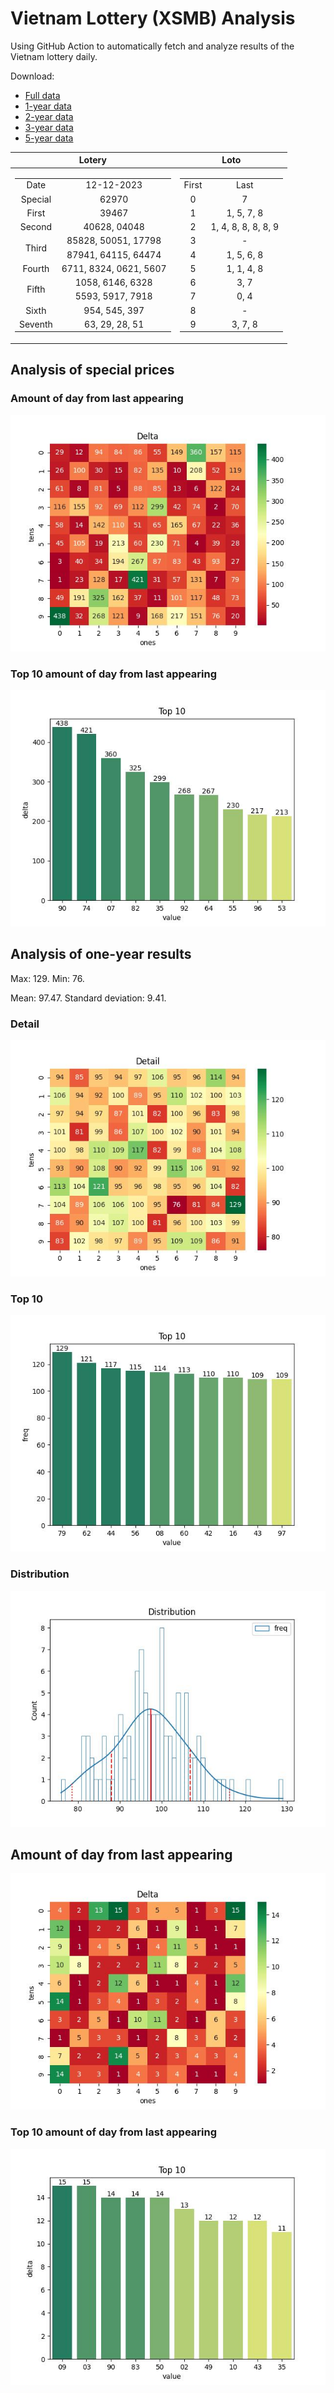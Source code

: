 # Vietnam Lottery (XSMB) Analysis

Using GitHub Action to automatically fetch and analyze results of the Vietnam lottery daily.

Download:

* [Full data](https://raw.githubusercontent.com/khiemdoan/vietnam-lottery-xsmb-analysis/main/results/xsmb.csv)
* [1-year data](https://raw.githubusercontent.com/khiemdoan/vietnam-lottery-xsmb-analysis/main/results/xsmb_1_year.csv)
* [2-year data](https://raw.githubusercontent.com/khiemdoan/vietnam-lottery-xsmb-analysis/main/results/xsmb_2_year.csv)
* [3-year data](https://raw.githubusercontent.com/khiemdoan/vietnam-lottery-xsmb-analysis/main/results/xsmb_3_year.csv)
* [5-year data](https://raw.githubusercontent.com/khiemdoan/vietnam-lottery-xsmb-analysis/main/results/xsmb_5_year.csv)

| Lotery      | Loto |
| :-----------: | :-----------: |
| <table><tr><td>Date</td><td>12-12-2023</td></tr><tr><td>Special</td><td>62970</td></tr><tr><td>First</td><td>39467</td></tr><tr><td>Second</td><td>40628, 04048</td></tr><tr><td rowspan="2">Third</td><td>85828, 50051, 17798</td></tr><tr><td>87941, 64115, 64474</td></tr><tr><td>Fourth</td><td>6711, 8324, 0621, 5607</td></tr><tr><td rowspan="2">Fifth</td><td>1058, 6146, 6328</td></tr><tr><td>5593, 5917, 7918</td></tr><tr><td>Sixth</td><td>954, 545, 397</td></tr><tr><td>Seventh</td><td>63, 29, 28, 51</td></tr></table> | <table><tr><td>First</td><td>Last</td></tr><tr><td>0</td><td>7</td></tr><tr><td>1</td><td>1, 5, 7, 8</td></tr><tr><td>2</td><td>1, 4, 8, 8, 8, 8, 9</td></tr><tr><td>3</td><td>-</td></tr><tr><td>4</td><td>1, 5, 6, 8</td></tr><tr><td>5</td><td>1, 1, 4, 8</td></tr><tr><td>6</td><td>3, 7</td></tr><tr><td>7</td><td>0, 4</td></tr><tr><td>8</td><td>-</td></tr><tr><td>9</td><td>3, 7, 8</td></tr></table> |


<h2>Analysis of special prices</h2>

<h3>Amount of day from last appearing</h3>

![Delta](images/special_delta.jpg)

<h3>Top 10 amount of day from last appearing</h3>

![Delta top 10](images/special_delta_top_10.jpg)

<h2>Analysis of one-year results</h2>

Max: 129. Min: 76.

Mean: 97.47. Standard deviation: 9.41.

<h3>Detail</h3>

![Detail](images/heatmap.jpg)

<h3>Top 10</h3>

![Top 10](images/top-10.jpg)

<h3>Distribution</h3>

![Distribution](images/distribution.jpg)

<h2>Amount of day from last appearing</h2>

![Delta](images/delta.jpg)

<h3>Top 10 amount of day from last appearing</h3>

![Delta top 10](images/delta_top_10.jpg)